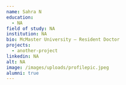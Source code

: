 ```yaml
---
name: Sahra N
education:
  - NA
field of study: NA
institution: NA
bio: McMaster University – Resident Doctor
projects:
  - another-project
linkedin: NA
alt: NA
image: /images/uploads/profilepic.jpeg
alumni: true
---
```

